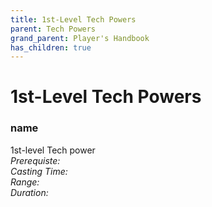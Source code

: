 ```yaml
---
title: 1st-Level Tech Powers
parent: Tech Powers
grand_parent: Player's Handbook
has_children: true
---
```

# 1st-Level Tech Powers

### name	
1st-level Tech power
<br>*Prerequiste:* 
<br>*Casting Time:* 
<br>*Range:* 
<br>*Duration:* 
